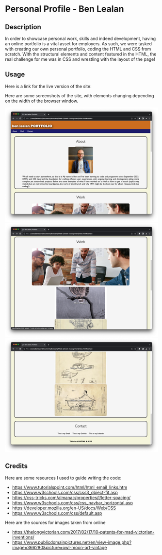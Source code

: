 # Personal Profile - Ben Lealan

## Description

In order to showcase personal work, skills and indeed development, having an online portfolio is a vital asset for employers. As such, we were tasked with creating our own personal portfolio, coding the HTML and CSS from scratch. With the structural elements and content featured in the HTML, the real challenge for me was in CSS and wrestling with the layout of the page!

## Usage

Here is a link for the live version of the site:



Here are some screenshots of the site, with elements changing depending on the width of the browser window.

![Screenshot 1](./assets/images/screenshot-1.jpg)
![Screenshot 2](./assets/images/screenshot-2.jpg)
![Screenshot 3](./assets/images/screenshot-3.jpg)

## Credits

Here are some resources I used to guide writing the code:

- https://www.tutorialspoint.com/html/html_email_links.htm
- https://www.w3schools.com/css/css3_object-fit.asp
- https://css-tricks.com/almanac/properties/l/letter-spacing/
- https://www.w3schools.com/css/css_navbar_horizontal.asp
- https://developer.mozilla.org/en-US/docs/Web/CSS
- https://www.w3schools.com/css/default.asp

Here are the sources for images taken from online
- https://thelongvictorian.com/2017/02/17/10-patents-for-mad-victorian-inventions/
- https://www.publicdomainpictures.net/en/view-image.php?image=366280&picture=owl-moon-art-vintage
